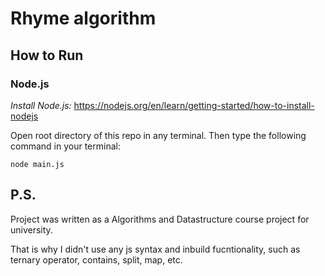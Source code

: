 # Rhyme algorithm

## How to Run

### Node.js

*Install Node.js:* https://nodejs.org/en/learn/getting-started/how-to-install-nodejs

Open root directory of this repo in any terminal. Then type the following command in your terminal:

`node main.js`

## P.S.
Project was written as a Algorithms and Datastructure course project for university. 

That is why I didn't use any js syntax and inbuild fucntionality, such as ternary operator, contains, split, map, etc.
